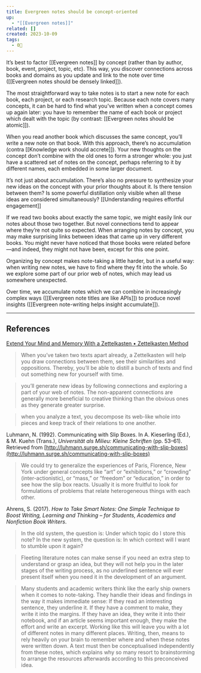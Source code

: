```yaml
---
title: Evergreen notes should be concept-oriented
up:
  - "[[Evergreen notes]]"
related: []
created: 2023-10-09
tags:
  - 0🌲
---
```

It’s best to factor [[Evergreen notes]] by concept (rather than by author, book, event, project, topic, etc). This way, you discover connections across books and domains as you update and link to the note over time ([[Evergreen notes should be densely linked]]).

The most straightforward way to take notes is to start a new note for each book, each project, or each research topic. Because each note covers many concepts, it can be hard to find what you’ve written when a concept comes up again later: you have to remember the name of each book or project which dealt with the topic (by contrast: [[Evergreen notes should be atomic]]).

When you read another book which discusses the same concept, you’ll write a new note on that book. With this approach, there’s no accumulation (contra [[Knowledge work should accrete]]). Your new thoughts on the concept don’t combine with the old ones to form a stronger whole: you just have a scattered set of notes on the concept, perhaps referring to it by different names, each embedded in some larger document.

It’s not just about accumulation. There’s also no pressure to synthesize your new ideas on the concept with your prior thoughts about it. Is there tension between them? Is some powerful distillation only visible when all these ideas are considered simultaneously? [[Understanding requires effortful engagement]]

If we read two books about exactly the same topic, we might easily link our notes about those two together. But novel connections tend to appear where they’re not quite so expected. When arranging notes by concept, you may make surprising links between ideas that came up in very different books. You might never have noticed that those books were related before—and indeed, they might not have been, except for this one point.

Organizing by concept makes note-taking a little harder, but in a useful way: when writing new notes, we have to find where they fit into the whole. So we explore some part of our prior web of notes, which may lead us somewhere unexpected.

Over time, we accumulate notes which we can combine in increasingly complex ways ([[Evergreen note titles are like APIs]]) to produce novel insights ([[Evergreen note-writing helps insight accumulate]]).

---

## References

[Extend Your Mind and Memory With a Zettelkasten • Zettelkasten Method](https://zettelkasten.de/posts/extend-your-mind-and-memory-with-a-zettelkasten)

> When you’ve taken two texts apart already, a Zettelkasten will help you draw connections between them, see their similarities and oppositions. Thereby, you’ll be able to distill a bunch of texts and find out something new for yourself with time.

> you’ll generate new ideas by following connections and exploring a part of your web of notes. The non-apparent connections are generally more beneficial to creative thinking than the obvious ones as they generate greater surprise.

> when you analyze a text, you decompose its web-like whole into pieces and keep track of their relations to one another.

Luhmann, N. (1992). Communicating with Slip Boxes. In A. Kieserling (Ed.), & M. Kuehn (Trans.), _Universität als Milieu: Kleine Schriften_ (pp. 53–61). Retrieved from [http://luhmann.surge.sh/communicating-with-slip-boxes](http://luhmann.surge.sh/communicating-with-slip-boxes)

> We could try to generalize the experiences of Paris, Florence, New York under general concepts like “art” or “exhibitions,” or “crowding” (inter-actionistic), or “mass,” or “freedom” or “education,” in order to see how the slip box reacts. Usually it is more fruitful to look for formulations of problems that relate heterogeneous things with each other.

Ahrens, S. (2017). _How to Take Smart Notes: One Simple Technique to Boost Writing, Learning and Thinking – for Students, Academics and Nonfiction Book Writers_.

> In the old system, the question is: Under which topic do I store this note? In the new system, the question is: In which context will I want to stumble upon it again?

> Fleeting literature notes can make sense if you need an extra step to understand or grasp an idea, but they will not help you in the later stages of the writing process, as no underlined sentence will ever present itself when you need it in the development of an argument.

> Many students and academic writers think like the early ship owners when it comes to note-taking. They handle their ideas and findings in the way it makes immediate sense: If they read an interesting sentence, they underline it. If they have a comment to make, they write it into the margins. If they have an idea, they write it into their notebook, and if an article seems important enough, they make the effort and write an excerpt. Working like this will leave you with a lot of different notes in many different places. Writing, then, means to rely heavily on your brain to remember where and when these notes were written down. A text must then be conceptualised independently from these notes, which explains why so many resort to brainstorming to arrange the resources afterwards according to this preconceived idea.